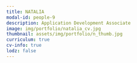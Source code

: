 ```yaml
---
title: NATALIA 
modal-id: people-9
description: Application Development Associate 
image: img/portfolio/natalia_cv.jpg
thumbnail: assets/img/portfolio/n_thumb.jpg
curriculum: true
cv-info: true
lodz: false
---
```

